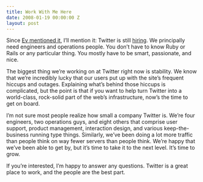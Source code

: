 ```yaml
---
title: Work With Me Here
date: 2008-01-19 00:00:00 Z
layout: post
---
```


Since [Ev mentioned it](http://evhead.com/2008/01/startup-developers-telling-schmucks.asp), I’ll mention it: Twitter is still [hiring](http://twitter.com/help/jobs). We principally need engineers and operations people. You don’t have to know Ruby or Rails or any particular thing. You mostly have to be smart, passionate, and nice.

The biggest thing we’re working on at Twitter right now is stability. We know that we’re incredibly lucky that our users put up with the site’s frequent hiccups and outages. Explaining what’s behind those hiccups is complicated, but the point is that if you want to help turn Twitter into a world-class, rock-solid part of the web’s infrastructure, now’s the time to get on board.

I’m not sure most people realize how small a company Twitter is. We’re four engineers, two operations guys, and eight others that comprise user support, product management, interaction design, and various keep-the-business running type things. Similarly, we’ve been doing a lot more traffic than people think on way fewer servers than people think. We’re happy that we’ve been able to get by, but it’s time to take it to the next level. It’s time to grow.

If you’re interested, I’m happy to answer any questions. Twitter is a great place to work, and the people are the best part.

